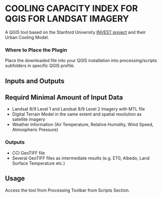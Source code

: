 # COOLING CAPACITY INDEX FOR QGIS FOR LANDSAT IMAGERY

A QGIS tool based on the Stanford University [INVEST project](https://naturalcapitalproject.stanford.edu/software/invest) and their Urban Cooling Model.

### Where to Place the Plugin
Place the downloaded file into your QGIS installation into processing/scripts subfolders in specific QGIS profile.

## Inputs and Outputs

## Requird Minimal Amount of Input Data

- Landsat 8/9 Level 1 and Landsat 8/9 Level 2 Imagery with MTL file
- Digital Terrain Model in the same extent and spatial resolution as satellite imagery
- Weather Information (Air Temperature, Relative Humidity, Wind Speed, Atmospheric Pressure)

### Outputs

- CCI GeoTIFF file 
- Several GeoTIFF files as intermediate results (e.g. ET0, Albedo, Land Surface Temperature etc.)

## Usage

Access the tool from Processing Toolbar from Scripts Section. 
